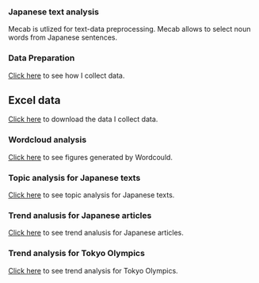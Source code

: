 ### Japanese text analysis 
Mecab is utlized for text-data preprocessing. Mecab allows to select noun words from Japanese sentences. 

### Data Preparation
[Click here](https://github.com/taishi-nammoto/japanese_text_analysis/blob/main/data_scraping.py) to see how I collect data. 

## Excel data
[Click here](https://github.com/taishi-nammoto/japanese_text_analysis/blob/main/article_data.xlsx?raw=true) to download the data I collect data. 

### Wordcloud analysis
[Click here](https://github.com/taishi-nammoto/japanese_text_analysis/blob/main/wordcloud_analysis.ipynb) to see figures generated by Wordcould. 

### Topic analysis for Japanese texts
[Click here](https://github.com/taishi-nammoto/japanese_text_analysis/blob/main/topic_analysis.ipynb) to see topic analysis for Japanese texts. 

### Trend analusis for Japanese articles
[Click here](https://github.com/taishi-nammoto/japanese_text_analysis/blob/main/trend_analysis_ourage.ipynb) to see trend analusis for Japanese articles. 

### Trend analysis for Tokyo Olympics
[Click here](https://github.com/taishi-nammoto/japanese_text_analysis/blob/main/trend_analysis_olympic.ipynb) to see trend analysis for Tokyo Olympics. 

